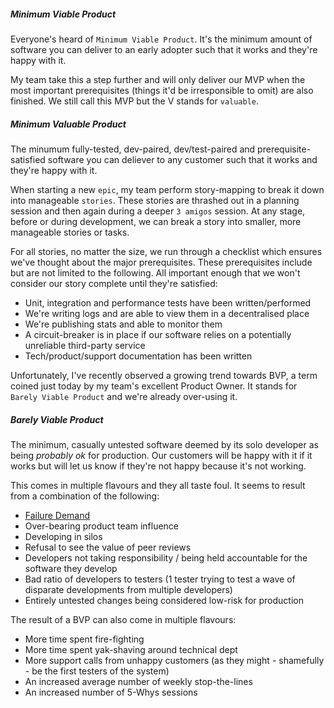 ##### Minimum Viable Product
Everyone's heard of `Minimum Viable Product`.  It's the minimum amount of software you can deliver to an early adopter such that it works and they're happy with it.

My team take this a step further and will only deliver our MVP when the most important prerequisites (things it'd be irresponsible to omit) are also finished.  We still call this MVP but the V stands for `valuable`.

##### Minimum Valuable Product
The minumum fully-tested, dev-paired, dev/test-paired and prerequisite-satisfied software you can deliever to any customer such that it works and they're happy with it.

When starting a new `epic`, my team perform story-mapping to break it down into manageable `stories`.  These stories are thrashed out in a planning session and then again during a deeper `3 amigos` session.  At any stage, before or during development, we can break a story into smaller, more manageable stories or tasks.

For all stories, no matter the size, we run through a checklist which ensures we've thought about the major prerequisites.  These prerequisites include but are not limited to the following.  All important enough that we won't consider our story complete until they're satisfied:

* Unit, integration and performance tests have been written/performed
* We're writing logs and are able to view them in a decentralised place
* We're publishing stats and able to monitor them
* A circuit-breaker is in place if our software relies on a potentially unreliable third-party service
* Tech/product/support documentation has been written

Unfortunately, I've recently observed a growing trend towards BVP, a term coined just today by my team's excellent Product Owner.  It stands for `Barely Viable Product` and we're already over-using it.

##### Barely Viable Product
The minimum, casually untested software deemed by its solo developer as being *probably ok* for production.  Our customers will be happy with it if it works but will let us know if they're not happy because it's not working.

This comes in multiple flavours and they all taste foul.  It seems to result from a combination of the following:

* [Failure Demand](https://en.wikipedia.org/wiki/Failure_demand)
* Over-bearing product team influence
* Developing in silos
* Refusal to see the value of peer reviews
* Developers not taking responsibility / being held accountable for the software they develop
* Bad ratio of developers to testers (1 tester trying to test a wave of disparate developments from multiple developers)
* Entirely untested changes being considered low-risk for production

The result of a BVP can also come in multiple flavours:

* More time spent fire-fighting
* More time spent yak-shaving around technical dept
* More support calls from unhappy customers (as they might - shamefully - be the first testers of the system)
* An increased average number of weekly stop-the-lines
* An increased number of 5-Whys sessions